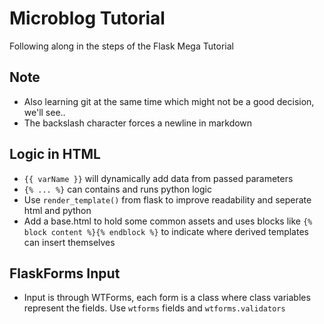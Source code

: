 # Microblog Tutorial

Following along in the steps of the Flask Mega Tutorial

## Note

- Also learning git at the same time which might not be a good decision, we'll see..
- The backslash character forces a newline in markdown

## Logic in HTML

- `{{ varName }}` will dynamically add data from passed parameters
- `{% ... %}` can contains and runs python logic
- Use `render_template()` from flask to improve readability and seperate html and python
- Add a base.html to hold some common assets and uses blocks like `{% block content %}{% endblock %}` to indicate where derived templates can insert themselves

## FlaskForms Input

- Input is through WTForms, each form is a class where class variables represent the fields. Use `wtforms` fields and `wtforms.validators`

